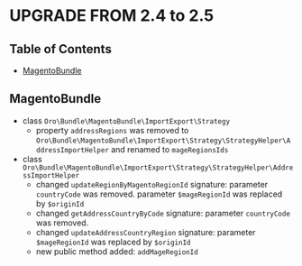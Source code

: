 UPGRADE FROM 2.4 to 2.5
========================

Table of Contents
-----------------

- [MagentoBundle](#magentobundle)

MagentoBundle
-------------
- class `Oro\Bundle\MagentoBundle\ImportExport\Strategy` 
    - property `addressRegions` was removed to `Oro\Bundle\MagentoBundle\ImportExport\Strategy\StrategyHelper\AddressImportHelper` and renamed to `mageRegionsIds`
- class `Oro\Bundle\MagentoBundle\ImportExport\Strategy\StrategyHelper\AddressImportHelper` 
    - changed `updateRegionByMagentoRegionId` signature: parameter `countryCode` was removed. parameter `$mageRegionId` was replaced by `$originId`
    - changed `getAddressCountryByCode` signature: parameter `countryCode` was removed. 
    - changed `updateAddressCountryRegion` signature: parameter `$mageRegionId` was replaced by `$originId`
    - new public method added: `addMageRegionId`
